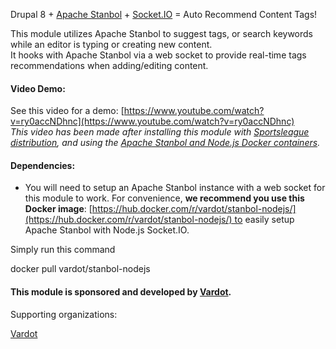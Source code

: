 Drupal 8 + [Apache Stanbol](https://stanbol.apache.org/) + [Socket.IO](http://socket.io/) = Auto Recommend Content Tags!

This module utilizes Apache Stanbol to suggest tags, or search keywords while an editor is typing or creating new content.  
It hooks with Apache Stanbol via a web socket to provide real-time tags recommendations when adding/editing content.

#### Video Demo:

See this video for a demo: [https://www.youtube.com/watch?v=ry0accNDhnc](https://www.youtube.com/watch?v=ry0accNDhnc)  
_This video has been made after installing this module with [Sportsleague distribution](https://www.drupal.org/sandbox/jain_deepak/2732165), and using the [Apache Stanbol and Node.js Docker containers](https://hub.docker.com/r/vardot/stanbol-nodejs/)._

#### Dependencies:

- You will need to setup an Apache Stanbol instance with a web socket for this module to work. For convenience, **we recommend you use this Docker image**: [https://hub.docker.com/r/vardot/stanbol-nodejs/](https://hub.docker.com/r/vardot/stanbol-nodejs/) to easily setup Apache Stanbol with Node.js Socket.IO.  
  
Simply run this command 

docker pull vardot/stanbol-nodejs

#### This module is sponsored and developed by [Vardot](http://www.vardot.com/).

Supporting organizations: 

[Vardot](https://www.drupal.org/vardot)